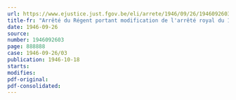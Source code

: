 ```yaml
---
url: https://www.ejustice.just.fgov.be/eli/arrete/1946/09/26/1946092603/justel
title-fr: "Arrêté du Régent portant modification de l'arrêté royal du 17 juin 1931 portant règlement général relatif au contrôle des entreprises d'assurances sur la vie"
date: 1946-09-26
source:
number: 1946092603
page: 888888
case: 1946-09-26/03
publication: 1946-10-18
starts:
modifies:
pdf-original:
pdf-consolidated:
---
```


